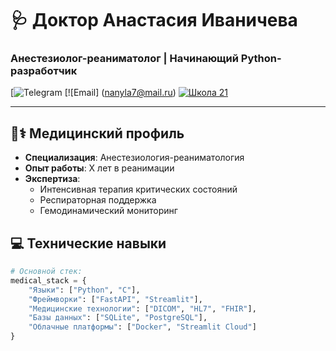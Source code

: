 # 🩺 Доктор Анастасия Иваничева 
### Анестезиолог-реаниматолог | Начинающий Python-разработчик

[![Telegram](https://t.me/lakeshta)
[![Email] (nanyla7@mail.ru)
[![Школа 21](https://img.shields.io/badge/Школа_21-Студент-01D277?style=for-the-badge)](https://21-school.ru)

</div>

---

## 🧑⚕️ Медицинский профиль
- **Специализация**: Анестезиология-реаниматология
- **Опыт работы**: X лет в реанимации
- **Экспертиза**:
  - Интенсивная терапия критических состояний
  - Респираторная поддержка
  - Гемодинамический мониторинг

## 💻 Технические навыки
```python
# Основной стек:
medical_stack = {
    "Языки": ["Python", "C"],
    "Фреймворки": ["FastAPI", "Streamlit"],
    "Медицинские технологии": ["DICOM", "HL7", "FHIR"],
    "Базы данных": ["SQLite", "PostgreSQL"],
    "Облачные платформы": ["Docker", "Streamlit Cloud"]
}
